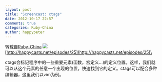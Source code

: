 ```yaml
---
layout: post
title: "Screencast: ctags"
date: 2012-10-17 22:57
comments: true
categories: Ruby-China
author: happypeter
---
```

转载自[Ruby-China](http://ruby-china.org/topics/3910)
![](http://l.ruby-china.org/photo/c81d03cea77590863719d2d832f6d45c.png)\
[http://happycasts.net/episodes/25](http://happycasts.net/episodes/25)\

ctags会标记程序中的一些重要元素(函数，宏定义...)的定义位置。这样，我们就可以从这个元素的任意一个出现的位置，快速找到它的定义。ctags可以配合多种编辑器，这里我们以vim为例。

